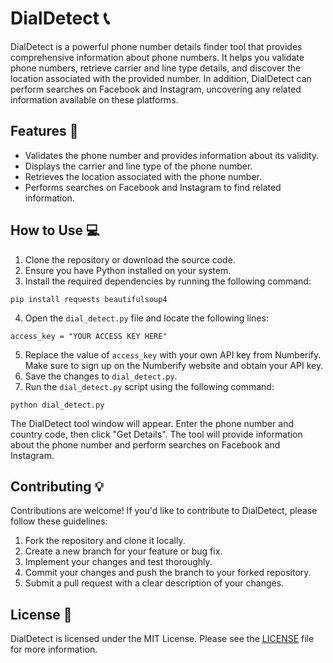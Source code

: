 <body>
  <h1>DialDetect 📞</h1>

  <p>DialDetect is a powerful phone number details finder tool that provides comprehensive information about phone numbers. It helps you validate phone numbers, retrieve carrier and line type details, and discover the location associated with the provided number. In addition, DialDetect can perform searches on Facebook and Instagram, uncovering any related information available on these platforms.</p>

  <h2>Features 🚀</h2>
  <ul>
    <li>Validates the phone number and provides information about its validity.</li>
    <li>Displays the carrier and line type of the phone number.</li>
    <li>Retrieves the location associated with the phone number.</li>
    <li>Performs searches on Facebook and Instagram to find related information.</li>
  </ul>

  <h2>How to Use 💻</h2>
  <ol>
    <li>Clone the repository or download the source code.</li>
    <li>Ensure you have Python installed on your system.</li>
    <li>Install the required dependencies by running the following command:</li>
  </ol>

  <pre><code>pip install requests beautifulsoup4</code></pre>

  <ol start="4">
    <li>Open the <code>dial_detect.py</code> file and locate the following lines:</li>
  </ol>

  <pre><code>access_key = "YOUR ACCESS KEY HERE"</code></pre>

  <ol start="5">
    <li>Replace the value of <code>access_key</code> with your own API key from Numberify. Make sure to sign up on the Numberify website and obtain your API key.</li>
    <li>Save the changes to <code>dial_detect.py</code>.</li>
    <li>Run the <code>dial_detect.py</code> script using the following command:</li>
  </ol>

  <pre><code>python dial_detect.py</code></pre>

  <p>The DialDetect tool window will appear. Enter the phone number and country code, then click "Get Details". The tool will provide information about the phone number and perform searches on Facebook and Instagram.</p>

  <h2>Contributing 💡</h2>
  <p>Contributions are welcome! If you'd like to contribute to DialDetect, please follow these guidelines:</p>
  <ol>
    <li>Fork the repository and clone it locally.</li>
    <li>Create a new branch for your feature or bug fix.</li>
    <li>Implement your changes and test thoroughly.</li>
    <li>Commit your changes and push the branch to your forked repository.</li>
    <li>Submit a pull request with a clear description of your changes.</li>
  </ol>

  <h2>License 📜</h2>
  <p>DialDetect is licensed under the MIT License. Please see the <a href="LICENSE">LICENSE</a> file for more information.</p>
</body>
</html>
